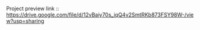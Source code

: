 Project preview link ::  https://drive.google.com/file/d/12vBaiy70s_iqQ4v2SmtRKb873FSY98W-/view?usp=sharing
